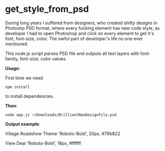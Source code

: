 # get_style_from_psd
During long years I suffered from designers, who created shitty designs in Photoshp PSD format, where every fucking element has new code style, as developer I had to open Photoshop and click on every element to get it's font, font-size, color. The owful part of developer's life no one ever mentioned.

This node.js script parses PSD file and outputs all text layers with font-family, font-size, color values.

**Usage:** 

First time we need 
```
npm install
```
to install dependencies.

**Then**:
```
node app.js ~/Downloads/BrilliantNewDesignFile.psd
```
**Output example**:

Village Roadshow Theme 'Roboto-Bold', 20px, #79b822

View Deal 'Roboto-Bold', 18px, #ffffff

